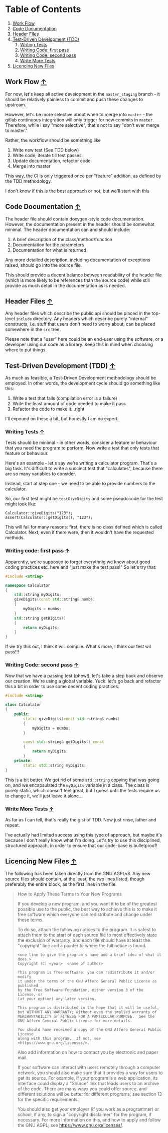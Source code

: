 # Table of Contents
1. [Work Flow](#work-flow)
2. [Code Documentation](#code-documentation)
3. [Header Files](#header-files)
4. [Test-Driven Development (TDD)](#test-driven-development-tdd)
    1. [Writing Tests](#writing-tests)
    2. [Writing Code: first pass](#writing-code-first-pass)
    3. [Writing Code: second pass](#writing-code-second-pass)
    4. [Write More Tests](#writing-more-tests)
5. [Licencing New Files](#licencing-new-files)

## Work Flow [↑](#table-of-contents)

For now, let's keep all active development in the `master_staging` branch - it should be
relatively painless to commit and push these changes to upstream.

However, let's be more selective about when to merge into `master` - the gitlab continuous
integration will only trigger for new commits in `master`. Therefore, while I say "more
selective", that's not to say "don't ever merge to master."

Rather, the workflow should be something like

1. Write new test (See TDD below)
2. Write code, iterate till test passes
3. Update documentation, refactor code
4. Merge into master

This way, the CI is only triggered once per "feature" addition, as defined by the TDD
methodology.

I don't know if this is the best approach or not, but we'll start with this

## Code Documentation [↑](#table-of-contents)

The header file should contain doxygen-style code documentation. However, the
documentation present in the header should be somewhat minimal. The header documentation
can and should include:

1. A brief description of the class/method/function
2. Documentation for the parameters
3. Documentation for what is returned

Any more detailed description, including documentation of exceptions raised, should go
into the source file.

This should provide a decent balance between readability of the header file (which is more
likely to be references than the source code) while still provide as much detail in the
documentation as is needed.

## Header Files [↑](#table-of-contents)

Any header files which describe the public api should be placed in the top-level `include`
directory. Any headers which describe purely "internal" constructs, i.e. stuff that users
don't need to worry about, can be placed somewhere in the `src` tree.

Please note that a "user" here could be an end-user using the software, or a developer
using our code as a library. Keep this in mind when choosing where to put things.

## Test-Driven Development (TDD) [↑](#table-of-contents)

As much as feasible, a Test-Driven Development methodology should be employed. In other
words, the development cycle should go something like this:

1. Write a test that fails (compilation error is a failure)
2. Write the least amount of code needed to make it pass
3. Refactor the code to make it...right

I'll expound on these a bit, but honestly I am no expert.

### Writing Tests [↑](#test-driven-development-tdd)

Tests should be minimal - in other words, consider a feature or behaviour that you need
the program to perform. Now write a test that only tests that feature or behaviour.

Here's an example - let's say we're writing a calculator program. That's a big task. It's
difficult to write a succinct test that "calculates", because there are so many variables
to consider.

Instead, start at step one - we need to be able to provide numbers to the calculator.

So, our first test might be `testGiveDigits` and some pseudocode for the test might look
like:

    Calculator::giveDigits("123");
    assert(Calculator::getDigits(), "123");
    
This will fail for many reasons: first, there is no class defined which is called
Calculator. Next, even if there were, then it wouldn't have the requested methods.

### Writing code: first pass [↑](#test-driven-development-tdd)

Apparently, we're supposed to forget everythnig we know about good coding practices etc.
here and "just make the test pass!" So let's try that:

```cpp
#include <string>

namespace Calculator
{
    std::string myDigits;
    giveDigits(const std::string& numbs)
    {
        myDigits = numbs;
    }
    std::string getDigits()
    {
        return myDigits;
    }
}

```

If we try this out, I think it will compile. What's more, I think our test wil pass!!!

### Writing Code: second pass [↑](#test-driven-development-tdd)

Now that we have a passing test (phew!), let's take a step back and observe our creation.
We're using a global variable. Yuck. let's go back and refactor this a bit in order to use
some decent coding practices.

```cpp
#include <string>

class Calculator
{
    public:
        static giveDigits(const std::string& numbs)
        {
            myDigits = numbs;
        }

        const std::string& getDigits() const
        {
            return myDigits;
        }
    private:
        static std::string myDigits;
}
```

This is a bit better. We got rid of some `std::string` copying that was going on, and we
encapsulated the `myDigits` variable in a class. The class is purely static, which doesn't
feel great, but I guess until the tests require us to change it, we'll just leave it
alone...

### Write More Tests [↑](#test-driven-development-tdd)

As far as I can tell, that's really the gist of TDD. Now just rinse, lather and repeat.

I've actually had limited success using this type of approach, but maybe it's because  I
don't really know what I'm doing. Let's try to use this disciplined, structured approach,
in order to ensure that our code-base is bulletproof!

## Licencing New Files [↑](#table-of-contents)

The following has been taken directly from the GNU AGPLv3. Any new source files should
contain, at the least, the two lines listed, though preferably the entire block, as the
first lines in the file.

> How to Apply These Terms to Your New Programs
> 
>   If you develop a new program, and you want it to be of the greatest
> possible use to the public, the best way to achieve this is to make it
> free software which everyone can redistribute and change under these terms.
> 
>   To do so, attach the following notices to the program.  It is safest
> to attach them to the start of each source file to most effectively
> state the exclusion of warranty; and each file should have at least
> the "copyright" line and a pointer to where the full notice is found.
> 
>     <one line to give the program's name and a brief idea of what it does.>
>     Copyright (C) <year>  <name of author>
> 
>     This program is free software: you can redistribute it and/or modify
>     it under the terms of the GNU Affero General Public License as published
>     by the Free Software Foundation, either version 3 of the License, or
>     (at your option) any later version.
> 
>     This program is distributed in the hope that it will be useful,
>     but WITHOUT ANY WARRANTY; without even the implied warranty of
>     MERCHANTABILITY or FITNESS FOR A PARTICULAR PURPOSE.  See the
>     GNU Affero General Public License for more details.
> 
>     You should have received a copy of the GNU Affero General Public License
>     along with this program.  If not, see <https://www.gnu.org/licenses/>.
> 
> Also add information on how to contact you by electronic and paper mail.
> 
>   If your software can interact with users remotely through a computer
> network, you should also make sure that it provides a way for users to
> get its source.  For example, if your program is a web application, its
> interface could display a "Source" link that leads users to an archive
> of the code.  There are many ways you could offer source, and different
> solutions will be better for different programs; see section 13 for the
> specific requirements.
> 
>   You should also get your employer (if you work as a programmer) or school,
> if any, to sign a "copyright disclaimer" for the program, if necessary.
> For more information on this, and how to apply and follow the GNU AGPL, see
> <https://www.gnu.org/licenses/>.

